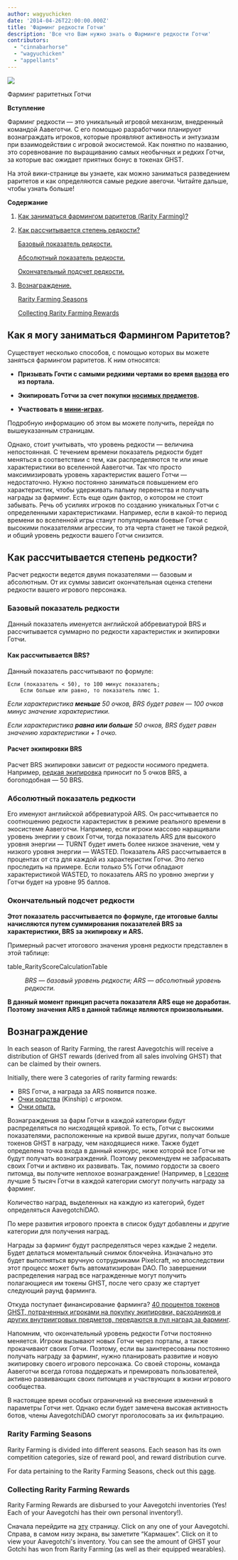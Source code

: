 ```yaml
---
author: wagyuchicken
date: '2014-04-26T22:00:00.000Z'
title: 'Фарминг редкости Готчи'
description: 'Все что Вам нужно знать о Фарминге редкости Готчи'
contributors:
  - "cinnabarhorse"
  - "wagyuchicken"
  - "appellants"
---
```


<div class="headerImageContainer">
<img class="headerImage" src="/rarity-farming/rarity-farming.png">
<p class="headerImageText">Фарминг раритетных Готчи</p>
</div>

**Вступление**

Фарминг редкости — это уникальный игровой механизм, внедренный командой Аавеготчи. С его помощью разработчики планируют вознаграждать игроков, которые проявляют активность и энтузиазм при взаимодействии с игровой экосистемой. Как понятно по названию, это соревнование по выращиванию самых необычных и редких Готчи, за которые вас ожидает приятных бонус в токенах GHST.

На этой вики-странице вы узнаете, как можно заниматься разведением раритетов и как определяются самые редкие авегочи. Читайте дальше, чтобы узнать больше!

<div class="contentsBox">

**Содержание**

<ol>
<li><a href=#how-do-i-rarity-farm->Как заниматься фармингом раритетов (Rarity Farming)?</a>
</p>
<li><a href=#calculating-rarity>Как рассчитывается степень редкости?</a></li>
<p><a href=#base-rarity-score>Базовый показатель редкости.</a></p>
<p><a href=#absolute-rarity-score>Абсолютный показатель редкости.</a></p>
<p><a href=#final-rarity-score>Окончательный подсчет редкости.</a></p>
<li><a href=#rewards>Вознаграждение.</a></li>
<p><a href=#rarity-farming-seasons>Rarity Farming Seasons</a></p>
<p><a href=#collecting-rarity-farming-rewards>Collecting Rarity Farming Rewards</a></p>
</ol>

</div>

## **Как я могу заниматься Фармингом Раритетов?**
Существует несколько способов, с помощью которых вы можете заняться фармингом раритетов. К ним относятся:

* **Призывать Гочти с самыми редкими чертами во время [вызова](/portals) его из портала.**

* **Экипировать Готчи за счет покупки [носимых предметов](/wearables).**

* **Участвовать в [мини-играх](/minigames).**

Подробную информацию об этом вы можете получить, перейдя по вышеуказанным страницам.

Однако, стоит учитывать, что уровень редкости — величина непостоянная. С течением времени показатель редкости будет меняться в соответствии с тем, как распределяются те или иные характеристики во вселенной Аавеготчи. Так что просто максимизировать уровень характеристик вашего Готчи — недостаточно. Нужно постоянно заниматься повышением его характеристик, чтобы удерживать пальму первенства и получать награды за фарминг. Есть еще один фактор, о котором не стоит забывать. Речь об усилиях игроков по созданию уникальных Готчи с определенными характеристиками. Например, если в какой-то период времени во вселенной игры станут популярными боевые Готчи с высокими показателями агрессии, то эта черта станет не такой редкой, и общий уровень редкости вашего Готчи снизится.

## **Как рассчитывается степень редкости?**

Расчет редкости ведется двумя показателями — базовым и абсолютным. От их суммы зависит окончательная оценка степени редкости вашего игрового персонажа.

### Базовый показатель редкости

Данный показатель именуется английской аббревиатурой BRS и рассчитывается суммарно по редкости характеристик и экипировки Готчи.

#### Как рассчитывается BRS?

Данный показатель рассчитывают по формуле:

```
Если (показатель < 50), то 100 минус показатель;
    Если больше или равно, то показатель плюс 1.
```

*Если характеристика **меньше** 50 очков, BRS будет равен — 100 очков минус значение характеристики.*

*Если характеристика **равна или больше** 50 очков, BRS будет равен значению характеристики + 1 очко.*

#### Расчет экипировки BRS

Расчет BRS экипировки зависит от редкости носимого предмета. Например, [редкая экипировка](https://wiki.aavegotchi.com/en/wearables) приносит по 5 очков BRS, а богоподобная — 50 BRS.

### Абсолютный показатель редкости

Его именуют английской аббревиатурой ARS. Он рассчитывается по соотношению редкости характеристик в режиме реального времени в экосистеме Аавеготчи. Например, если игроки массово наращивали уровень энергии у своих Готчи, тогда показатель ARS для высокого уровня энергии — TURNT будет иметь более низкое значение, чем у низкого уровня энергии — WASTED. Показатель ARS рассчитывается в процентах от ста для каждой из характеристик Готчи. Это легко проследить на примере. Если только 5% Готчи обладают характеристикой WASTED, то показатель ARS по уровню энергии у Готчи будет на уровне 95 баллов.

### Окончательный подсчет редкости

<b>Этот показатель рассчитывается по формуле, где итоговые баллы начисляются путем суммирования показателей BRS за характеристики, BRS за экипировку и ARS.
</b>

Примерный расчет итогового значения уровня редкости представлен в этой таблице:

table_RarityScoreCalculationTable
<p style="margin-left: 2.8em"><i>BRS — базовый уровень редкости; ARS — абсолютный уровень редкости.</i></p>

**В данный момент принцип расчета показателя ARS еще не доработан. Поэтому значения ARS в данной таблице являются произвольными.**

## Вознаграждение

In each season of Rarity Farming, the rarest Aavegotchis will receive a distribution of GHST rewards (derived from all sales involving GHST) that can be claimed by their owners.

Initially, there were 3 categories of rarity farming rewards:

* BRS Готчи, а награда за ARS появится позже.
* [Очки родства](/traits#kinship) (Kinship) с игроком.
* [Очки опыта.](/traits#experience)

Вознаграждения за фарм Готчи в каждой категории будут распределяться по нисходящей кривой. То есть, Готчи с высокими показателями, расположенные на кривой выше других, получат больше токенов GHST в награду, чем находящиеся ниже. Также будет определена точка входа в данный конкурс, ниже которой все Готчи не будут получать вознаграждений. Поэтому рекомендуем не забрасывать своих Готчи и активно их развивать. Так, помимо гордости за своего питомца, вы получите неплохое вознаграждение! (Например, в [I сезоне](https://aavegotchi.medium.com/aavegotchi-rarity-farming-season-1-rewards-finalized-2db81e9f66e8) лучшие 5 тысяч Готчи в каждой категории смогут получить награду за фарминг.

Количество наград, выделенных на каждую из категорий, будет определяться AavegotchiDAO.

По мере развития игрового проекта в список будут добавлены и другие категории для получения наград.

Награды за фарминг будут распределяться через каждые 2 недели. Будет делаться моментальный снимок блокчейна. Изначально это будет выполняться вручную сотрудниками Pixelcraft, но впоследствии этот процесс может быть автоматизирован DAO. По завершении распределения наград все награжденные могут получить полагающиеся им токены GHST, после чего сразу же стартует следующий раунд фарминга.

Откуда поступает финансирование фарминга? [40 процентов токенов GHST, потраченных игроками на покупку экипировки, расходников и других внутриигровых предметов, передаются в пул наград за фарминг](https://aavegotchi.medium.com/rarity-farming-has-arrived-heres-how-to-play-1f1d3342dbc8).

Напомним, что окончательный уровень редкости Готчи постоянно меняется. Игроки вызывают новых Готчи через порталы, а также прокачивают своих Готчи. Поэтому, если вы заинтересованы постоянно получать награду за фарминг, нужно планировать развитие и новую экипировку своего игрового персонажа. Со своей стороны, команда Аавеготчи всегда готова поддержать и премировать пользователей, активно развивающих своих питомцев и участвующих в жизни игрового сообщества.

В настоящее время особых ограничений на внесение изменений в параметры Готчи нет. Однако если будет замечена высокая активность ботов, члены AavegotchiDAO смогут проголосовать за их фильтрацию.

### Rarity Farming Seasons

Rarity Farming is divided into different seasons. Each season has its own competition categories, size of reward pool, and reward distribution curve.

For data pertaining to the Rarity Farming Seasons, check out this [page](/rarity-farming-seasons).

### Collecting Rarity Farming Rewards

Rarity Farming Rewards are disbursed to your Aavegotchi inventories (Yes! Each of your Aavegotchi has their own personal inventory!).

Сначала перейдите на [эту](https://aavegotchi.com/aavegotchis) страницу. Click on any one of your Aavegotchi. Справа, в самом низу экрана, вы заметите “Кармашек”. Click on it to view your Aavegotchi's inventory. You can see the amount of GHST your Gotchi has won from Rarity Farming (as well as their equipped wearables).